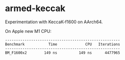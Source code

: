 armed-keccak
============

Experimentation with KeccaK-f1600 on AArch64.

On Apple new M1 CPU:

```
-----------------------------------------------------
Benchmark           Time             CPU   Iterations
-----------------------------------------------------
BM_F1600x2        149 ns          149 ns      4477965
```
